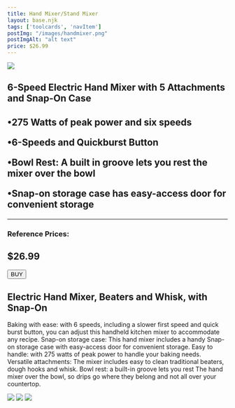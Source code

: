 ```yaml
---
title: Hand Mixer/Stand Mixer
layout: base.njk
tags: ['toolcards', 'navItem']
postImg: "/images/handmixer.png"
postImgAlt: "alt text"
price: $26.99
---
```

<section class="tool_container">
       <img src ="/images/Electric Hand Mixer.jpg">
      <div class="text">
        <h1>6-Speed Electric Hand Mixer with 5 Attachments and Snap-On Case<h1>
        <p>•275 Watts of peak power and six speeds</p>
        <p>•6-Speeds and Quickburst Button</p>
        <p>•Bowl Rest: A built in groove lets you rest the mixer over the bowl</p>
        <p>•Snap-on storage case has easy-access door for convenient storage</p>
        <hr />
        <!--  need add colors in the checked css-->
        <span class="fa fa-star checked"></span>
        <span class="fa fa-star checked"></span>
        <span class="fa fa-star checked"></span>
        <span class="fa fa-star"></span>
        <span class="fa fa-star"></span>
       <h3>Reference Prices: <h2>$26.99</h2> </h3> 
        <form method="get" action="https://www.amazon.com/Hamilton-Beach-079531761001-62633R-Electric/dp/B0075WALL4?ots=1&slotNum=18&imprToken=08c0c70a-7a08-acf3-9ec&&linkCode=ll1&tag=bhgamzhupdateessentialbakingtoolsabeck0821-20&linkId=e5bd010ba3521a884e34d26bbe886d52&language=en_US&ref_=as_li_ss_tl"><button type ="submit">BUY</button></form>
      </div>
        </section>
    <!-- content-->
    <div class="toolbody">
        <div class="bodycontext">
         <h2>Electric Hand Mixer, Beaters and Whisk, with Snap-On </h2>
        <p>Baking with ease: with 6 speeds, including a slower first speed and quick burst button, you can adjust this handheld kitchen mixer to accommodate any recipe.
          Snap-on storage case: This hand mixer includes a handy Snap-on storage case with easy-access door for convenient storage.
          Easy to handle: with 275 watts of peak power to handle your baking needs.
          Versatile attachments: The mixer includes easy to clean traditional beaters, dough hooks and whisk.
            Bowl rest: a built-in groove lets you rest The hand mixer over the bowl, so drips go where they belong and not all over your countertop.</p>
        </div>
        <div class="bodyimg">
     <img src ="/images/tooldetail/mix1.jpg">
          <img src ="/images/tooldetail/mix2.jpg"> 
          <img src ="/images/tooldetail/mix3.jpg"> 
        </div>
      </div>


